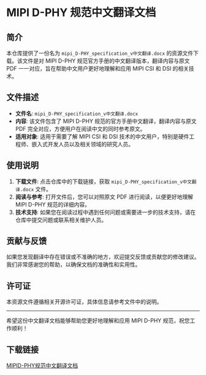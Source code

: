 # MIPI D-PHY 规范中文翻译文档

## 简介

本仓库提供了一份名为 `mipi_D-PHY_specification_v中文翻译.docx` 的资源文件下载。该文件是对 MIPI D-PHY 规范官方手册的中文翻译版本，翻译内容与原文 PDF 一一对应，旨在帮助中文用户更好地理解和应用 MIPI CSI 和 DSI 的相关技术。

## 文件描述

- **文件名**: `mipi_D-PHY_specification_v中文翻译.docx`
- **内容**: 该文件包含了 MIPI D-PHY 规范的官方手册中文翻译，翻译内容与原文 PDF 完全对应，方便用户在阅读中文的同时参考原文。
- **适用对象**: 适用于需要了解 MIPI CSI 和 DSI 技术的中文用户，特别是硬件工程师、嵌入式开发人员以及相关领域的研究人员。

## 使用说明

1. **下载文件**: 点击仓库中的下载链接，获取 `mipi_D-PHY_specification_v中文翻译.docx` 文件。
2. **阅读与参考**: 打开文件后，您可以对照原文 PDF 进行阅读，以便更好地理解 MIPI D-PHY 规范的详细内容。
3. **技术支持**: 如果您在阅读过程中遇到任何问题或需要进一步的技术支持，请在仓库中提交问题或联系相关维护人员。

## 贡献与反馈

如果您发现翻译中存在错误或不准确的地方，欢迎提交反馈或贡献您的修改建议。我们非常感谢您的帮助，以确保文档的准确性和实用性。

## 许可证

本资源文件遵循相关开源许可证，具体信息请参考文件中的说明。

---

希望这份中文翻译文档能够帮助您更好地理解和应用 MIPI D-PHY 规范，祝您工作顺利！

## 下载链接

[MIPID-PHY规范中文翻译文档](https://pan.quark.cn/s/89a5eb125ba1)